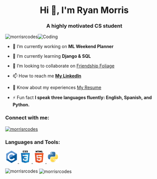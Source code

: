 
<h1 align="center">Hi 👋, I'm Ryan Morris</h1>
<h3 align="center">A highly motivated CS student</h3>
<img align="right" alt="Coding" width="400" src="https://cdn.dribbble.com/users/720825/screenshots/3253310/slim-jim-_dribbble_-_800x600_.gif">

<p align="left"> <img src="https://komarev.com/ghpvc/?username=morrisrcodes&label=Profile%20views&color=0e75b6&style=flat" alt="morrisrcodes" /> </p>

- 🔭 I’m currently working on **ML Weekend Planner**

- 🌱 I’m currently learning **Django & SQL**

- 👯 I’m looking to collaborate on [Friendship Foliage](https://github.com/MorrisrCodes/FriendshipFoliage)

- 📫 How to reach me **[My LinkedIn](https://www.linkedin.com/in/morrisrcodes/)**

- 📄 Know about my experiences [My Resume](https://bit.ly/ResumeMorr)

- ⚡ Fun fact **I speak three languages fluently: English, Spanish, and Python.**

<h3 align="left">Connect with me:</h3>
<p align="left">
<a href="https://linkedin.com/in/morrisrcodes" target="blank"><img align="center" src="https://raw.githubusercontent.com/rahuldkjain/github-profile-readme-generator/master/src/images/icons/Social/linked-in-alt.svg" alt="morrisrcodes" height="30" width="40" /></a>
</p>

<h3 align="left">Languages and Tools:</h3>
<p align="left"> <a href="https://www.cprogramming.com/" target="_blank" rel="noreferrer"> <img src="https://raw.githubusercontent.com/devicons/devicon/master/icons/c/c-original.svg" alt="c" width="40" height="40"/> </a> <a href="https://www.w3schools.com/css/" target="_blank" rel="noreferrer"> <img src="https://raw.githubusercontent.com/devicons/devicon/master/icons/css3/css3-original-wordmark.svg" alt="css3" width="40" height="40"/> </a> <a href="https://www.w3.org/html/" target="_blank" rel="noreferrer"> <img src="https://raw.githubusercontent.com/devicons/devicon/master/icons/html5/html5-original-wordmark.svg" alt="html5" width="40" height="40"/> </a> <a href="https://www.python.org" target="_blank" rel="noreferrer"> <img src="https://raw.githubusercontent.com/devicons/devicon/master/icons/python/python-original.svg" alt="python" width="40" height="40"/> </a> </p>

<p><img align="left" src="https://github-readme-stats.vercel.app/api/top-langs?username=morrisrcodes&show_icons=true&locale=en&layout=compact" alt="morrisrcodes" /></p>

<p>&nbsp;<img align="center" src="https://github-readme-stats.vercel.app/api?username=morrisrcodes&show_icons=true&locale=en" alt="morrisrcodes" /></p>

<!-- <p><img align="center" src="https://github-readme-streak-stats.herokuapp.com/?user=morrisrcodes&" alt="morrisrcodes" /></p> -->
